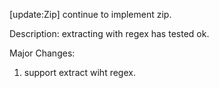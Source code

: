 [update:Zip] continue to implement zip.

Description:
extracting with regex has tested ok.

Major Changes:
1. support extract wiht regex.
